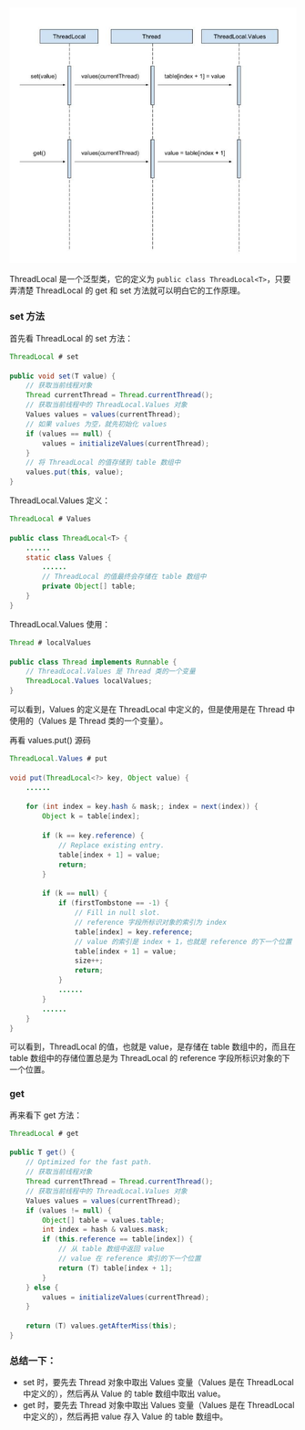 <img src="https://github.com/shadowwingz/AndroidLife/blob/master/art/ThreadLocal%20%E6%BA%90%E7%A0%81%E8%A7%A3%E6%9E%90.jpg">

ThreadLocal 是一个泛型类，它的定义为 `public class ThreadLocal<T>`，只要弄清楚 ThreadLocal 的 get 和 set 方法就可以明白它的工作原理。

### set 方法 ###

首先看 ThreadLocal 的 set 方法：

```java
ThreadLocal # set

public void set(T value) {
    // 获取当前线程对象
    Thread currentThread = Thread.currentThread();
    // 获取当前线程中的 ThreadLocal.Values 对象
    Values values = values(currentThread);
    // 如果 values 为空，就先初始化 values
    if (values == null) {
        values = initializeValues(currentThread);
    }
    // 将 ThreadLocal 的值存储到 table 数组中
    values.put(this, value);
}
```

ThreadLocal.Values 定义：

```java
ThreadLocal # Values

public class ThreadLocal<T> {
    ......
    static class Values {
        ......
        // ThreadLocal 的值最终会存储在 table 数组中
        private Object[] table;
    }
}
```

ThreadLocal.Values 使用：

```java
Thread # localValues

public class Thread implements Runnable {
    // ThreadLocal.Values 是 Thread 类的一个变量
    ThreadLocal.Values localValues;
}
```

可以看到，Values 的定义是在 ThreadLocal 中定义的，但是使用是在 Thread 中使用的（Values 是 Thread 类的一个变量）。

再看 values.put() 源码

```java
ThreadLocal.Values # put

void put(ThreadLocal<?> key, Object value) {
    ......

    for (int index = key.hash & mask;; index = next(index)) {
        Object k = table[index];

        if (k == key.reference) {
            // Replace existing entry.
            table[index + 1] = value;
            return;
        }

        if (k == null) {
            if (firstTombstone == -1) {
                // Fill in null slot.
                // reference 字段所标识对象的索引为 index
                table[index] = key.reference;
                // value 的索引是 index + 1，也就是 reference 的下一个位置
                table[index + 1] = value;
                size++;
                return;
            }
            ......
        }
        ......
    }
}
```

可以看到，ThreadLocal 的值，也就是 value，是存储在 table 数组中的，而且在 table 数组中的存储位置总是为 ThreadLocal 的 reference 字段所标识对象的下一个位置。

### get ###

再来看下 get 方法：

```java
ThreadLocal # get

public T get() {
    // Optimized for the fast path.
    // 获取当前线程对象
    Thread currentThread = Thread.currentThread();
    // 获取当前线程中的 ThreadLocal.Values 对象   
    Values values = values(currentThread);
    if (values != null) {
        Object[] table = values.table;
        int index = hash & values.mask;
        if (this.reference == table[index]) {
            // 从 table 数组中返回 value
            // value 在 reference 索引的下一个位置
            return (T) table[index + 1];
        }
    } else {
        values = initializeValues(currentThread);
    }

    return (T) values.getAfterMiss(this);
}
```

### 总结一下： ###
- set 时，要先去 Thread 对象中取出 Values 变量（Values 是在 ThreadLocal 中定义的），然后再从 Value 的 table 数组中取出 value。
- get 时，要先去 Thread 对象中取出 Values 变量（Values 是在 ThreadLocal 中定义的），然后再把 value 存入 Value 的 table 数组中。